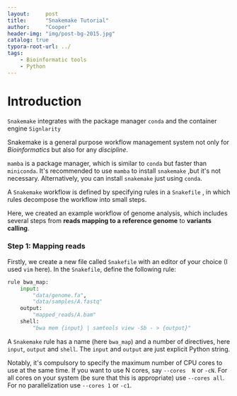 ```yaml
---
layout:     post
title:      "Snakemake Tutorial"
author:     "Cooper"
header-img: "img/post-bg-2015.jpg"
catalog: true
typora-root-url: ../
tags:
    - Bioinformatic tools
    - Python
---
```


# Introduction





`Snakemake` integrates with the package manager `conda` and the container engine `Signlarity`

Snakemake is a general purpose workflow management system not only for *Bioinformatics* but also for any *discipline*.

`mamba` is a package manager, which is similar to `conda` but faster than `miniconda`. It's recommended to use `mamba` to install `snakemake` ,but it's not necessary. Alternatively, you can install `snakemake` just using `conda`.



A `Snakemake` workflow is defined by specifying rules in a `Snakefile` , in which rules decompose the workflow into small steps.

Here, we created an example workflow of genome analysis, which includes several steps from **reads mapping to a reference genome** to **variants calling**.

### Step 1: Mapping reads

Firstly, we create a new file called `Snakefile` with an editor of your choice (I used `vim` here). In the `Snakefile`, define the following rule:

```python
rule bwa_map:
    input:
        "data/genome.fa",
        "data/samples/A.fastq"
    output:
        "mapped_reads/A.bam"
    shell:
        "bwa mem {input} | samtools view -Sb - > {output}"
```

A `Snakemake` rule has a name (here `bwa_map`) and a number of directives, here `input`, `output` and `shell`. The `input` and `output`  are just explicit Python string.



Notably, it's compulsory to specify the maximum number of CPU cores to use at the same time. If you want to use N cores, say `--cores  N` or `-cN`. For all cores on your system (be sure that this is appropriate) use `--cores all`. For no parallelization use `--cores 1` or `-c1`.











